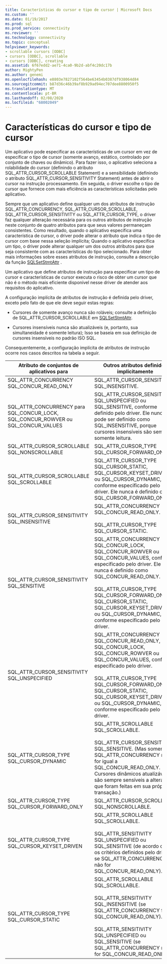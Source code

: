 ```yaml
---
title: Características do cursor e tipo de cursor | Microsoft Docs
ms.custom: ''
ms.date: 01/19/2017
ms.prod: sql
ms.prod_service: connectivity
ms.reviewer: ''
ms.technology: connectivity
ms.topic: conceptual
helpviewer_keywords:
- scrollable cursors [ODBC]
- cursors [ODBC], scrollable
- cursors [ODBC], creating
ms.assetid: 6f67edd2-ae71-4ca0-9b2d-abf4c20dc17b
author: MightyPen
ms.author: genemi
ms.openlocfilehash: e8803e7827102f564be63454b0387df938064d84
ms.sourcegitcommit: b87d36c46b39af8b929ad94ec707dee8800950f5
ms.translationtype: MT
ms.contentlocale: pt-BR
ms.lasthandoff: 02/08/2020
ms.locfileid: "68002049"
---
```

# <a name="cursor-characteristics-and-cursor-type"></a>Características do cursor e tipo de cursor
Um aplicativo pode especificar as características de um cursor em vez de especificar o tipo de cursor (somente avanço, estático, controlado por conjunto de chaves ou dinâmico). Para fazer isso, o aplicativo seleciona a rolabilidade do cursor (definindo o atributo SQL_ATTR_CURSOR_SCROLLABLE Statement) e a sensibilidade (definindo o atributo SQL_ATTR_CURSOR_SENSITIVITY Statement) antes de abrir o cursor na instrução processamento. Em seguida, o driver escolhe o tipo de cursor que fornece com mais eficiência as características solicitadas pelo aplicativo.  
  
 Sempre que um aplicativo define qualquer um dos atributos de instrução SQL_ATTR_CONCURRENCY, SQL_ATTR_CURSOR_SCROLLABLE, SQL_ATTR_CURSOR_SENSITIVITY ou SQL_ATTR_CURSOR_TYPE, o driver faz qualquer alteração necessária para os outros atributos de instrução neste conjunto de quatro atributos para que seus valores permaneçam consistentes. Como resultado, quando o aplicativo especifica uma característica de cursor, o driver pode alterar o atributo que indica o tipo de cursor com base nessa seleção implícita; Quando o aplicativo especifica um tipo, o driver pode alterar qualquer um dos outros atributos para que seja consistente com as características do tipo selecionado. Para obter mais informações sobre esses atributos de instrução, consulte a descrição da função [SQLSetStmtAttr](../../../odbc/reference/syntax/sqlsetstmtattr-function.md) .  
  
 Um aplicativo que define atributos de instrução para especificar um tipo de cursor e características de cursor executa o risco de obter um cursor que não é o método mais eficiente disponível nesse driver de atender aos requisitos do aplicativo.  
  
 A configuração implícita de atributos de instrução é definida pelo driver, exceto pelo fato de que ele deve seguir estas regras:  
  
-   Cursores de somente avanço nunca são roláveis; consulte a definição de SQL_ATTR_CURSOR_SCROLLABLE em [SQLSetStmtAttr](../../../odbc/reference/syntax/sqlsetstmtattr-function.md).  
  
-   Cursores insensíveis nunca são atualizáveis (e, portanto, sua simultaneidade é somente leitura); Isso se baseia em sua definição de cursores insensíveis no padrão ISO SQL.  
  
 Consequentemente, a configuração implícita de atributos de instrução ocorre nos casos descritos na tabela a seguir.  
  
|Atributo de conjuntos de aplicativos para|Outros atributos definidos implicitamente|  
|-----------------------------------|-------------------------------------|  
|SQL_ATTR_CONCURRENCY SQL_CONCUR_READ_ONLY|SQL_ATTR_CURSOR_SENSITIVITY SQL_INSENSITIVE.|  
|SQL_ATTR_CONCURRENCY para SQL_CONCUR_LOCK, SQL_CONCUR_ROWVER ou SQL_CONCUR_VALUES|SQL_ATTR_CURSOR_SENSITIVITY SQL_UNSPECIFIED ou SQL_SENSITIVE, conforme definido pelo driver. Ele nunca pode ser definido como SQL_INSENSITIVE, porque cursores insensíveis são sempre somente leitura.|  
|SQL_ATTR_CURSOR_SCROLLABLE SQL_NONSCROLLABLE|SQL_ATTR_CURSOR_TYPE SQL_CURSOR_FORWARD_ONLY|  
|SQL_ATTR_CURSOR_SCROLLABLE SQL_SCROLLABLE|SQL_ATTR_CURSOR_TYPE SQL_CURSOR_STATIC, SQL_CURSOR_KEYSET_DRIVEN ou SQL_CURSOR_DYNAMIC, conforme especificado pelo driver. Ele nunca é definido como SQL_CURSOR_FORWARD_ONLY.|  
|SQL_ATTR_CURSOR_SENSITIVITY SQL_INSENSITIVE|SQL_ATTR_CONCURRENCY SQL_CONCUR_READ_ONLY.<br /><br /> SQL_ATTR_CURSOR_TYPE SQL_CURSOR_STATIC.|  
|SQL_ATTR_CURSOR_SENSITIVITY SQL_SENSITIVE|SQL_ATTR_CONCURRENCY SQL_CONCUR_LOCK, SQL_CONCUR_ROWVER ou SQL_CONCUR_VALUES, conforme especificado pelo driver. Ele nunca é definido como SQL_CONCUR_READ_ONLY.<br /><br /> SQL_ATTR_CURSOR_TYPE SQL_CURSOR_FORWARD_ONLY, SQL_CURSOR_STATIC, SQL_CURSOR_KEYSET_DRIVEN ou SQL_CURSOR_DYNAMIC, conforme especificado pelo driver.|  
|SQL_ATTR_CURSOR_SENSITIVITY SQL_UNSPECIFIED|SQL_ATTR_CONCURRENCY SQL_CONCUR_READ_ONLY, SQL_CONCUR_LOCK, SQL_CONCUR_ROWVER ou SQL_CONCUR_VALUES, conforme especificado pelo driver.<br /><br /> SQL_ATTR_CURSOR_TYPE SQL_CURSOR_FORWARD_ONLY, SQL_CURSOR_STATIC, SQL_CURSOR_KEYSET_DRIVEN ou SQL_CURSOR_DYNAMIC, conforme especificado pelo driver.|  
|SQL_ATTR_CURSOR_TYPE SQL_CURSOR_DYNAMIC|SQL_ATTR_SCROLLABLE SQL_SCROLLABLE.<br /><br /> SQL_ATTR_CURSOR_SENSITIVITY SQL_SENSITIVE. (Mas somente se SQL_ATTR_CONCURRENCY não for igual a SQL_CONCUR_READ_ONLY. Cursores dinâmicos atualizáveis são sempre sensíveis a alterações que foram feitas em sua própria transação.)|  
|SQL_ATTR_CURSOR_TYPE SQL_CURSOR_FORWARD_ONLY|SQL_ATTR_CURSOR_SCROLLABLE SQL_NONSCROLLABLE.|  
|SQL_ATTR_CURSOR_TYPE SQL_CURSOR_KEYSET_DRIVEN|SQL_ATTR_SCROLLABLE SQL_SCROLLABLE.<br /><br /> SQL_ATTR_SENSITIVITY SQL_UNSPECIFIED ou SQL_SENSITIVE (de acordo com os critérios definidos pelo driver, se SQL_ATTR_CONCURRENCY não for SQL_CONCUR_READ_ONLY).|  
|SQL_ATTR_CURSOR_TYPE SQL_CURSOR_STATIC|SQL_ATTR_SCROLLABLE SQL_SCROLLABLE.<br /><br /> SQL_ATTR_SENSITIVITY SQL_INSENSITIVE (se SQL_ATTR_CONCURRENCY for SQL_CONCUR_READ_ONLY).<br /><br /> SQL_ATTR_SENSITIVITY SQL_UNSPECIFIED ou SQL_SENSITIVE (se SQL_ATTR_CONCURRENCY não for SQL_CONCUR_READ_ONLY).|
